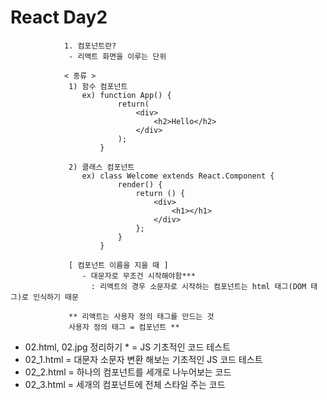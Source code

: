 # React Day2
                1. 컴포넌트란?
                 - 리액트 화면을 이루는 단위
                
                < 종류 >
                 1) 함수 컴포넌트
                    ex) function App() {
                            return(
                                <div>
                                    <h2>Hello</h2>
                                </div>
                            );
                        }

                 2) 클래스 컴포넌트
                    ex) class Welcome extends React.Component {
                            render() {
                                return () {
                                    <div>
                                        <h1></h1>
                                    </div>
                                };
                            }
                        }

                 [ 컴포넌트 이름을 지을 때 ]
                    - 대문자로 무조건 시작해야함***
                      : 리액트의 경우 소문자로 시작하는 컴포넌트는 html 태그(DOM 태그)로 인식하기 때문
                
                 ** 리액트는 사용자 정의 태그를 만드는 것
                 사용자 정의 태그 = 컴포넌트 **


- 02.html, 02.jpg 정리하기 * = JS 기초적인 코드 테스트
- 02_1.html = 대문자 소문자 변환 해보는 기초적인 JS 코드 테스트
- 02_2.html = 하나의 컴포넌트를 세개로 나누어보는 코드
- 02_3.html = 세개의 컴포넌트에 전체 스타일 주는 코드
